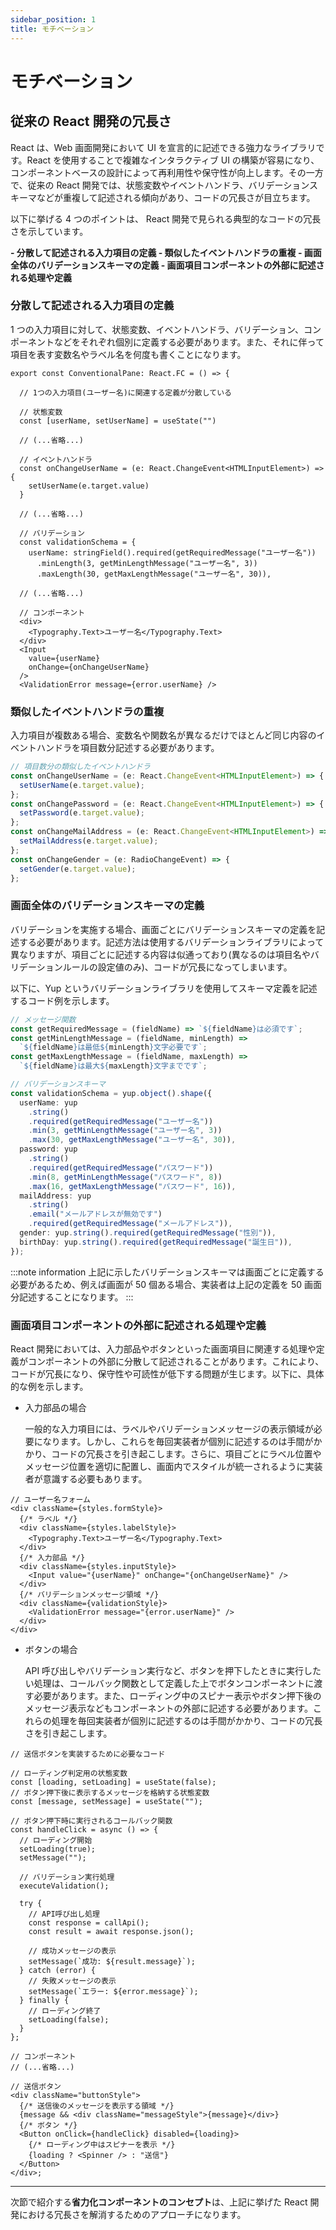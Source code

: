 ```yaml
---
sidebar_position: 1
title: モチベーション
---
```


# モチベーション

## 従来の React 開発の冗長さ

React は、Web 画面開発において UI を宣言的に記述できる強力なライブラリです。React を使用することで複雑なインタラクティブ UI の構築が容易になり、コンポーネントベースの設計によって再利用性や保守性が向上します。その一方で、従来の React 開発では、状態変数やイベントハンドラ、バリデーションスキーマなどが重複して記述される傾向があり、コードの冗長さが目立ちます。

以下に挙げる 4 つのポイントは、 React 開発で見られる典型的なコードの冗長さを示しています。

<strong>
- 分散して記述される入力項目の定義
- 類似したイベントハンドラの重複
- 画面全体のバリデーションスキーマの定義
- 画面項目コンポーネントの外部に記述される処理や定義
</strong>

### 分散して記述される入力項目の定義

1 つの入力項目に対して、状態変数、イベントハンドラ、バリデーション、コンポーネントなどをそれぞれ個別に定義する必要があります。また、それに伴って項目を表す変数名やラベル名を何度も書くことになります。

```tsx
export const ConventionalPane: React.FC = () => {

  // 1つの入力項目(ユーザー名)に関連する定義が分散している

  // 状態変数
  const [userName, setUserName] = useState("")
 
  // (...省略...)

  // イベントハンドラ
  const onChangeUserName = (e: React.ChangeEvent<HTMLInputElement>) => {
    setUserName(e.target.value)
  }
 
  // (...省略...)

  // バリデーション
  const validationSchema = {
    userName: stringField().required(getRequiredMessage("ユーザー名"))
      .minLength(3, getMinLengthMessage("ユーザー名", 3))
      .maxLength(30, getMaxLengthMessage("ユーザー名", 30)),
 
  // (...省略...)

  // コンポーネント
  <div>
    <Typography.Text>ユーザー名</Typography.Text>
  </div>
  <Input
    value={userName}
    onChange={onChangeUserName}
  />
  <ValidationError message={error.userName} />
```

### 類似したイベントハンドラの重複

入力項目が複数ある場合、変数名や関数名が異なるだけでほとんど同じ内容のイベントハンドラを項目数分記述する必要があります。

```typescript
// 項目数分の類似したイベントハンドラ
const onChangeUserName = (e: React.ChangeEvent<HTMLInputElement>) => {
  setUserName(e.target.value);
};
const onChangePassword = (e: React.ChangeEvent<HTMLInputElement>) => {
  setPassword(e.target.value);
};
const onChangeMailAddress = (e: React.ChangeEvent<HTMLInputElement>) => {
  setMailAddress(e.target.value);
};
const onChangeGender = (e: RadioChangeEvent) => {
  setGender(e.target.value);
};
```

### 画面全体のバリデーションスキーマの定義

バリデーションを実施する場合、画面ごとにバリデーションスキーマの定義を記述する必要があります。記述方法は使用するバリデーションライブラリによって異なりますが、項目ごとに記述する内容は似通っており(異なるのは項目名やバリデーションルールの設定値のみ)、コードが冗長になってしまいます。

以下に、Yup というバリデーションライブラリを使用してスキーマ定義を記述するコード例を示します。

```typescript
// メッセージ関数
const getRequiredMessage = (fieldName) => `${fieldName}は必須です`;
const getMinLengthMessage = (fieldName, minLength) =>
  `${fieldName}は最低${minLength}文字必要です`;
const getMaxLengthMessage = (fieldName, maxLength) =>
  `${fieldName}は最大${maxLength}文字までです`;

// バリデーションスキーマ
const validationSchema = yup.object().shape({
  userName: yup
    .string()
    .required(getRequiredMessage("ユーザー名"))
    .min(3, getMinLengthMessage("ユーザー名", 3))
    .max(30, getMaxLengthMessage("ユーザー名", 30)),
  password: yup
    .string()
    .required(getRequiredMessage("パスワード"))
    .min(8, getMinLengthMessage("パスワード", 8))
    .max(16, getMaxLengthMessage("パスワード", 16)),
  mailAddress: yup
    .string()
    .email("メールアドレスが無効です")
    .required(getRequiredMessage("メールアドレス")),
  gender: yup.string().required(getRequiredMessage("性別")),
  birthDay: yup.string().required(getRequiredMessage("誕生日")),
});
```

:::note information
上記に示したバリデーションスキーマは画面ごとに定義する必要があるため、例えば画面が 50 個ある場合、実装者は上記の定義を 50 画面分記述することになります。
:::

### 画面項目コンポーネントの外部に記述される処理や定義

React 開発においては、入力部品やボタンといった画面項目に関連する処理や定義がコンポーネントの外部に分散して記述されることがあります。これにより、コードが冗長になり、保守性や可読性が低下する問題が生じます。以下に、具体的な例を示します。

- 入力部品の場合

  一般的な入力項目には、ラベルやバリデーションメッセージの表示領域が必要になります。しかし、これらを毎回実装者が個別に記述するのは手間がかかり、コードの冗長さを引き起こします。さらに、項目ごとにラベル位置やメッセージ位置を適切に配置し、画面内でスタイルが統一されるように実装者が意識する必要もあります。

```tsx
// ユーザー名フォーム
<div className={styles.formStyle}>
  {/* ラベル */}
  <div className={styles.labelStyle}>
    <Typography.Text>ユーザー名</Typography.Text>
  </div>
  {/* 入力部品 */}
  <div className={styles.inputStyle}>
    <Input value="{userName}" onChange="{onChangeUserName}" />
  </div>
  {/* バリデーションメッセージ領域 */}
  <div className={validationStyle}>
    <ValidationError message="{error.userName}" />
  </div>
</div>
```

- ボタンの場合

  API 呼び出しやバリデーション実行など、ボタンを押下したときに実行したい処理は、コールバック関数として定義した上でボタンコンポーネントに渡す必要があります。また、ローディング中のスピナー表示やボタン押下後のメッセージ表示などもコンポーネントの外部に記述する必要があります。これらの処理を毎回実装者が個別に記述するのは手間がかかり、コードの冗長さを引き起こします。

```tsx
// 送信ボタンを実装するために必要なコード

// ローディング判定用の状態変数
const [loading, setLoading] = useState(false);
// ボタン押下後に表示するメッセージを格納する状態変数
const [message, setMessage] = useState("");

// ボタン押下時に実行されるコールバック関数
const handleClick = async () => {
  // ローディング開始
  setLoading(true);
  setMessage("");

  // バリデーション実行処理
  executeValidation();

  try {
    // API呼び出し処理
    const response = callApi();
    const result = await response.json();

    // 成功メッセージの表示
    setMessage(`成功: ${result.message}`);
  } catch (error) {
    // 失敗メッセージの表示
    setMessage(`エラー: ${error.message}`);
  } finally {
    // ローディング終了
    setLoading(false);
  }
};

// コンポーネント
// (...省略...)

// 送信ボタン
<div className="buttonStyle">
  {/* 送信後のメッセージを表示する領域 */}
  {message && <div className="messageStyle">{message}</div>}
  {/* ボタン */}
  <Button onClick={handleClick} disabled={loading}>
    {/* ローディング中はスピナーを表示 */}
    {loading ? <Spinner /> : "送信"}
  </Button>
</div>;
```

<hr/>
次節で紹介する<strong>省力化コンポーネントのコンセプト</strong>は、上記に挙げた React 開発における冗長さを解消するためのアプローチになります。